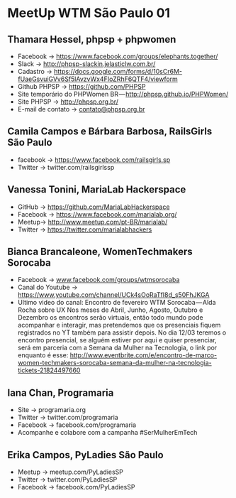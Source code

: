 # MeetUp WTM São Paulo 01

## Thamara Hessel, phpsp + phpwomen
 - Facebook -> https://www.facebook.com/groups/elephants.together/
 - Slack -> http://phpsp-slackin.jelasticlw.com.br/
 - Cadastro -> https://docs.google.com/forms/d/10sCr6M-fUaeGsvuiGVv6Sf5lAvzvWx4FIoZRhF6QTF4/viewform
 - Github PHPSP -> https://github.com/PHPSP
 - Site temporário do PHPWomen BR — http://phpsp.github.io/PHPWomen/
 - Site PHPSP → http://phpsp.org.br/
 - E-mail de contato -> contato@phpsp.org.br

## Camila Campos e Bárbara Barbosa, RailsGirls São Paulo
 - facebook -> https://www.facebook.com/railsgirls.sp
 - Twitter -> twitter.com/railsgirlssp

## Vanessa Tonini, MariaLab Hackerspace
 - GitHub -> https://github.com/MariaLabHackerspace
 - Facebook -> https://www.facebook.com/marialab.org/
 - Meetup-> http://www.meetup.com/pt-BR/marialab/
 - Twitter -> https://twitter.com/marialabhackers

## Bianca Brancaleone, WomenTechmakers Sorocaba
 - Facebook -> www.facebook.com/groups/wtmsorocaba
 - Canal do Youtube -> https://www.youtube.com/channel/UCk4sOoRaTfI8d_s50FhJKGA
 - Ultimo video do canal: Encontro de fevereiro WTM Sorocaba — Alda Rocha sobre UX
Nos meses de Abril, Junho, Agosto, Outubro e Dezembro os encontros serão virtuais, então todo mundo pode acompanhar e interagir, mas pretendemos que os presenciais fiquem registrados no YT também para assistir depois.
No dia 12/03 teremos o encontro presencial, se alguém estiver por aqui e quiser presenciar, será em parceria com a Semana da Mulher na Tecnologia, o link por enquanto é esse: http://www.eventbrite.com/e/encontro-de-marco-women-techmakers-sorocaba-semana-da-mulher-na-tecnologia-tickets-21824497660

## Iana Chan, Programaria
 - Site -> programaria.org
 - Twitter -> twitter.com/programaria
 - Facebook -> facebook.com/programaria
 - Acompanhe e colabore com a campanha #SerMulherEmTech

## Erika Campos, PyLadies São Paulo
 - Meetup -> meetup.com/PyLadiesSP
 - Twitter -> twitter.com/PyLadiesSP
 - Facebook -> facebook.com/PyLadiesSP
